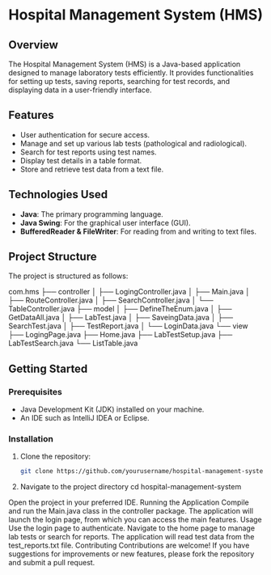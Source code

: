 # Hospital Management System (HMS)

## Overview
The Hospital Management System (HMS) is a Java-based application designed to manage laboratory tests efficiently. It provides functionalities for setting up tests, saving reports, searching for test records, and displaying data in a user-friendly interface.

## Features
- User authentication for secure access.
- Manage and set up various lab tests (pathological and radiological).
- Search for test reports using test names.
- Display test details in a table format.
- Store and retrieve test data from a text file.

## Technologies Used
- **Java**: The primary programming language.
- **Java Swing**: For the graphical user interface (GUI).
- **BufferedReader & FileWriter**: For reading from and writing to text files.

## Project Structure
The project is structured as follows:

com.hms
├── controller
│   ├── LogingController.java
│   ├── Main.java
│   ├── RouteController.java
│   ├── SearchController.java
│   └── TableController.java
├── model
│   ├── DefineTheEnum.java
│   ├── GetDataAll.java
│   ├── LabTest.java
│   ├── SaveingData.java
│   ├── SearchTest.java
│   ├── TestReport.java
│   └── LoginData.java
└── view
    ├── LogingPage.java
    ├── Home.java
    ├── LabTestSetup.java
    ├── LabTestSearch.java
    └── ListTable.java


## Getting Started

### Prerequisites
- Java Development Kit (JDK) installed on your machine.
- An IDE such as IntelliJ IDEA or Eclipse.

### Installation
1. Clone the repository:
   ```bash
   git clone https://github.com/yourusername/hospital-management-system.git

2. Navigate to the project directory
cd hospital-management-system

Open the project in your preferred IDE.
Running the Application
Compile and run the Main.java class in the controller package.
The application will launch the login page, from which you can access the main features.
Usage
Use the login page to authenticate.
Navigate to the home page to manage lab tests or search for reports.
The application will read test data from the test_reports.txt file.
Contributing
Contributions are welcome! If you have suggestions for improvements or new features, please fork the repository and submit a pull request.

